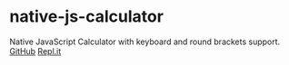 # native-js-calculator
Native JavaScript Calculator with keyboard and round brackets support.
[GitHub](https://github.com/SiranWeb/native-js-calculator)
[Repl.it](https://repl.it/@KirillGierasim1/calculator)
